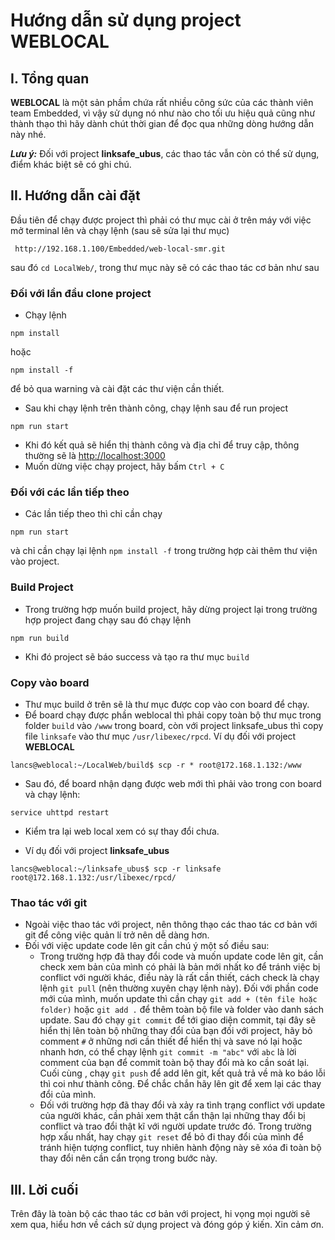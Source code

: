 # Hướng dẫn sử dụng project WEBLOCAL

## I. Tổng quan

<b>WEBLOCAL</b> là một sản phầm chứa rất nhiều công sức của các thành viên team Embedded, vì vậy sử dụng nó như nào cho tối ưu hiệu quả cũng như thành thạo thì hãy dành chút thời gian để đọc qua những dòng hướng dẫn này nhé.

***Lưu ý:*** Đối với project <b>linksafe_ubus</b>, các thao tác vẫn còn có thể sử dụng, điểm khác biệt sẽ có ghi chú.

## II. Hướng dẫn cài đặt

Đầu tiên để chạy được project thì phải có thư mục cài ở trên máy với việc mở terminal lên và chạy lệnh (sau sẽ sửa lại thư mục)

```
 http://192.168.1.100/Embedded/web-local-smr.git
```
sau đó `cd LocalWeb/`, trong thư mục này sẽ có các thao tác cơ bản như sau

### Đối với lần đầu clone project

* Chạy lệnh
```
npm install
```
hoặc 
```
npm install -f
```
để bỏ qua warning và cài đặt các thư viện cần thiết.
* Sau khi chạy lệnh trên thành công, chạy lệnh sau để run project
```
npm run start
```
* Khi đó kết quả sẽ hiển thị thành công và địa chỉ để truy cập, thông thường sẽ là [http://localhost:3000](http://localhost:3000)
* Muốn dừng việc chạy project, hãy bấm `Ctrl + C`

### Đối với các lần tiếp theo

* Các lần tiếp theo thì chỉ cần chạy 
```
npm run start
```
và chỉ cần chạy lại lệnh `npm install -f` trong trường hợp cài thêm thư viện vào project.

### Build Project

* Trong trường hợp muốn build project, hãy dừng project lại trong trường hợp project đang chạy sau đó chạy lệnh 
```
npm run build
```
* Khi đó project sẽ báo success và tạo ra thư mục `build`

### Copy vào board

* Thư mục build ở trên sẽ là thư mục được cop vào con board để chạy.
* Để board chạy được phần weblocal thì phải copy toàn bộ thư mục trong folder `build` vào `/www` trong board, còn với project linksafe_ubus thì copy file `linksafe` vào thư mục `/usr/libexec/rpcd`. Ví dụ đối với project <b>WEBLOCAL</b>
```
lancs@weblocal:~/LocalWeb/build$ scp -r * root@172.168.1.132:/www
```
* Sau đó, để board nhận dạng được web mới thì phải vào trong con board và chạy lệnh:
```
service uhttpd restart
```
* Kiểm tra lại web local xem có sự thay đổi chưa.

* Ví dụ đối với project <b>linksafe_ubus</b>
```
lancs@weblocal:~/linksafe_ubus$ scp -r linksafe root@172.168.1.132:/usr/libexec/rpcd/
```

### Thao tác với git 
* Ngoài việc thao tác với project, nên thông thạo các thao tác cơ bản với git để công việc quản lí trở nên dễ dàng hơn.
* Đối với việc update code lên git cần chú ý một số điều sau:
    * Trong trường hợp đã thay đổi code và muốn update code lên git, cần check xem bản của mình có phải là bản mới nhất ko để tránh việc bị conflict với người khác, điều này là rất cần thiết, cách check là chạy lệnh `git pull` (nên thường xuyên chạy lệnh này). Đối với phần code mới của mình, muốn update thì cần chạy `git add + (tên file hoặc folder)` hoặc `git add .` để thêm toàn bộ file và folder vào danh sách update. Sau đó chạy `git commit` để tới giao diện commit, tại đây sẽ hiển thị lên toàn bộ những thay đổi của bạn đối với project, hãy bỏ comment `#` ở những nơi cần thiết để hiển thị và save nó lại hoặc nhanh hơn, có thể chạy lệnh `git commit -m "abc"` với `abc` là lời comment của bạn để commit toàn bộ thay đổi mà ko cần soát lại. Cuối cùng , chạy `git push` để add lên git, kết quả trả về mà ko báo lỗi thì coi như thành công. Để chắc chắn hãy lên git để xem lại các thay đổi của mình.
    * Đối với trường hợp đã thay đổi và xảy ra tình trạng conflict với update của người khác, cần phải xem thật cẩn thận lại những thay đổi bị conflict và trao đổi thật kĩ với người update trước đó. Trong trường hợp xấu nhất, hay chạy `git reset` để bỏ đi thay đổi của mình để tránh hiện tượng conflict, tuy nhiên hành động này sẽ xóa đi toàn bộ thay đổi nên cần cẩn trọng trong bước này.

## III. Lời cuối

Trên đây là toàn bộ các thao tác cơ bản với project, hi vọng mọi người sẽ xem qua, hiểu hơn về cách sử dụng project và đóng góp ý kiến. Xin cảm ơn.
